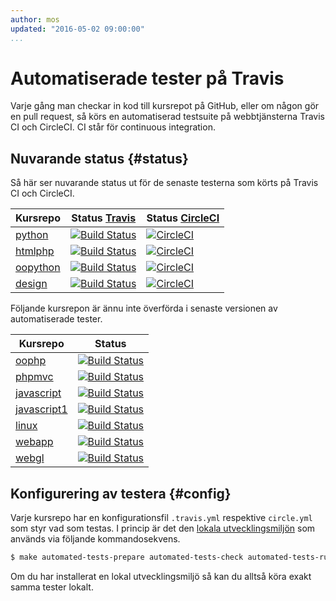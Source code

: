 ```yaml
---
author: mos
updated: "2016-05-02 09:00:00"
...
```

Automatiserade tester på Travis
==================================

Varje gång man checkar in kod till kursrepot på GitHub, eller om någon gör en pull request, så körs en automatiserad testsuite på webbtjänsterna Travis CI och CircleCI. CI står för continuous integration.



Nuvarande status {#status}
----------------------------------

Så här ser nuvarande status ut för de senaste testerna som körts på Travis CI och CircleCI.

| Kursrepo | Status [Travis](https://travis-ci.org/) | Status [CircleCI](https://circleci.com/) |
|----------|------|------|
| [python](https://github.com/dbwebb-se/python) | [![Build Status](https://travis-ci.org/dbwebb-se/python.svg?branch=master)](https://travis-ci.org/dbwebb-se/python) | [![CircleCI](https://circleci.com/gh/dbwebb-se/python.svg?style=svg)](https://circleci.com/gh/dbwebb-se/python) |
| [htmlphp](https://github.com/dbwebb-se/htmlphp) | [![Build Status](https://travis-ci.org/dbwebb-se/htmlphp.svg?branch=master)](https://travis-ci.org/dbwebb-se/htmlphp) | [![CircleCI](https://circleci.com/gh/dbwebb-se/htmlphp.svg?style=svg)](https://circleci.com/gh/dbwebb-se/htmlphp) |
| [oopython](https://github.com/dbwebb-se/oopython) | [![Build Status](https://travis-ci.org/dbwebb-se/oopython.svg?branch=master)](https://travis-ci.org/dbwebb-se/oopython) | [![CircleCI](https://circleci.com/gh/dbwebb-se/oopython.svg?style=svg)](https://circleci.com/gh/dbwebb-se/oopython) |
| [design](https://github.com/mosbth/design) | [![Build Status](https://travis-ci.org/dbwebb-se/design.svg?branch=master)](https://travis-ci.org/dbwebb-se/design) | [![CircleCI](https://circleci.com/gh/dbwebb-se/design.svg?style=svg)](https://circleci.com/gh/dbwebb-se/design) | 

Följande kursrepon är ännu inte överförda i senaste versionen av automatiserade tester.

| Kursrepo | Status |
|----------|--------|
| [oophp](https://github.com/dbwebb-se/oophp) | [![Build Status](https://travis-ci.org/dbwebb-se/oophp.svg?branch=master)](https://travis-ci.org/dbwebb-se/oophp) |
| [phpmvc](https://github.com/dbwebb-se/phpmvc) | [![Build Status](https://travis-ci.org/dbwebb-se/phpmvc.svg?branch=master)](https://travis-ci.org/dbwebb-se/phpmvc) |
| [javascript](https://github.com/dbwebb-se/javascript) | [![Build Status](https://travis-ci.org/dbwebb-se/javascript.svg?branch=master)](https://travis-ci.org/dbwebb-se/javascript) |
| [javascript1](https://github.com/dbwebb-se/javascript1) | [![Build Status](https://travis-ci.org/dbwebb-se/javascript1.svg?branch=master)](https://travis-ci.org/dbwebb-se/javascript1) |
| [linux](https://github.com/dbwebb-se/linux) | [![Build Status](https://travis-ci.org/dbwebb-se/linux.svg?branch=master)](https://travis-ci.org/dbwebb-se/linux) |
| [webapp](https://github.com/dbwebb-se/webapp) | [![Build Status](https://travis-ci.org/dbwebb-se/webapp.svg?branch=master)](https://travis-ci.org/dbwebb-se/webapp) |
| [webgl](https://github.com/dbwebb-se/webgl) | [![Build Status](https://travis-ci.org/dbwebb-se/webgl.svg?branch=master)](https://travis-ci.org/dbwebb-se/webgl) |




Konfigurering av testera {#config}
----------------------------------

Varje kursrepo har en konfigurationsfil `.travis.yml` respektive `circle.yml` som styr vad som testas. I princip är det den [lokala utvecklingsmiljön](development-environment) som används via följande kommandosekvens.

```bash
$ make automated-tests-prepare automated-tests-check automated-tests-run
```

Om du har installerat en lokal utvecklingsmiljö så kan du alltså köra exakt samma tester lokalt.
